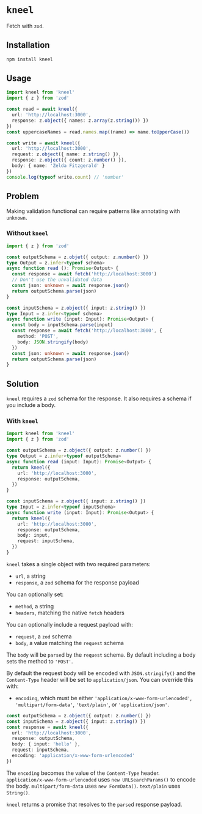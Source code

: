 # `kneel`

Fetch with `zod`.

## Installation

```sh
npm install kneel
```

## Usage

```ts
import kneel from 'kneel'
import { z } from 'zod'

const read = await kneel({
  url: 'http://localhost:3000',
  response: z.object({ names: z.array(z.string()) })
})
const uppercaseNames = read.names.map((name) => name.toUpperCase())

const write = await kneel({
  url: 'http://localhost:3000',
  request: z.object({ name: z.string() }),
  response: z.object({ count: z.number() }),
  body: { name: 'Zelda Fitzgerald' }
})
console.log(typeof write.count) // 'number'
```

## Problem

Making validation functional can require patterns like annotating with `unknown`.

### Without `kneel`

```ts
import { z } from 'zod'

const outputSchema = z.objet({ output: z.number() })
type Output = z.infer<typeof schema>
async function read (): Promise<Output> {
  const response = await fetch('http://localhost:3000')
  // Don't use the unvalidated data
  const json: unknown = await response.json()
  return outputSchema.parse(json)
}

const inputSchema = z.object({ input: z.string() })
type Input = z.infer<typeof schema>
async function write (input: Input): Promise<Output> {
  const body = inputSchema.parse(input)
  const response = await fetch('http://localhost:3000', {
    method: 'POST',
    body: JSON.stringify(body)
  })
  const json: unknown = await response.json()
  return outputSchema.parse(json)
}
```

## Solution

`kneel` requires a `zod` schema for the response.
It also requires a schema if you include a body.

### With `kneel`

```ts
import kneel from 'kneel'
import { z } from 'zod'

const outputSchema = z.object({ output: z.number() })
type Output = z.infer<typeof outputSchema>
async function read (input: Input): Promise<Output> {
  return kneel({
    url: 'http://localhost:3000',
    response: outputSchema,
  })
}

const inputSchema = z.object({ input: z.string() })
type Input = z.infer<typeof inputSchema>
async function write (input: Input): Promise<Output> {
  return kneel({
    url: 'http://localhost:3000',
    response: outputSchema,
    body: input,
    request: inputSchema,
  })
}
```

`kneel` takes a single object with two required parameters:

* `url`, a string
* `response`, a `zod` schema for the response payload

You can optionally set:

* `method`, a string
* `headers`, matching the native `fetch` headers

You can optionally include a request payload with:

* `request`, a `zod` schema
* `body`, a value matching the `request` schema

The `body` will be `parse`d by the `request` schema.
By default including a body sets the method to `'POST'`.

By default the request body will be encoded with `JSON.stringify()` and the `Content-Type` header will be set to `application/json`.
You can override this with:

* `encoding`, which must be either `'application/x-www-form-urlencoded'`, `'multipart/form-data'`, `'text/plain'`, or `'application/json'`.

```ts
const outputSchema = z.object({ output: z.number() })
const inputSchema = z.object({ input: z.string() })
const response = await kneel({
  url: 'http://localhost:3000',
  response: outputSchema,
  body: { input: 'hello' },
  request: inputSchema,
  encoding: 'application/x-www-form-urlencoded'
})
```

The `encoding` becomes the value of the `Content-Type` header.
`application/x-www-form-urlencoded` uses `new URLSearchParams()` to encode the body.
`multipart/form-data` uses `new FormData()`.
`text/plain` uses `String()`.

`kneel` returns a promise that resolves to the `parse`d response payload.
